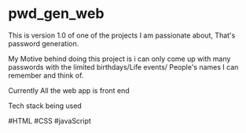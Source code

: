 # pwd_gen_web
This is version 1.0 of one of the projects I am passionate about, That's password generation.

My Motive behind doing this project is i can only come up with many passwords with the limited birthdays/Life events/ People's names I can remember and think of.

Currently All the web app is front end 

Tech stack being used

#HTML
#CSS
#javaScript
